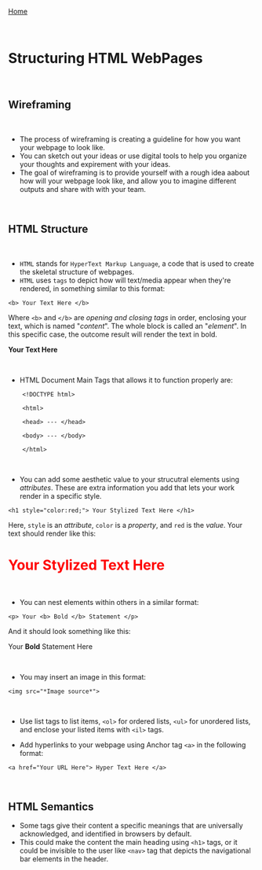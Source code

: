 [Home](README.md)

<br>

# Structuring HTML WebPages

<br>

## Wireframing

<br>

- The process of wireframing is creating a guideline for how you want your webpage to look like.
- You can sketch out your ideas or use digital tools to help you organize your thoughts and expirement with your ideas.
- The goal of wireframing is to provide yourself with a rough idea aabout how will your webpage look like, and allow you to imagine different outputs and share with with your team.

<br>

## HTML Structure

<br>

- `HTML` stands for `HyperText Markup Language`, a code that is used to create the skeletal structure of webpages.
- `HTML` uses `tags` to depict how will text/media appear when they're rendered, in something similar to this format:

 ``` 
 <b> Your Text Here </b>
 ```
 Where `<b>` and `</b>` are *opening and closing tags* in order, enclosing your text, which is named "*content*". The whole block is called an "*element*". In this specific case, the outcome result will render the text in bold. 

 **Your Text Here**

<br>

- HTML Document Main Tags that allows it to function properly are:
``` 
    <!DOCTYPE html>

    <html>

    <head> --- </head>

    <body> --- </body>

    </html>
```

<br>

- You can add some aesthetic value to your strucutral elements using *attributes*. These are extra information you add that lets your work render in a specific style.

 ```
 <h1 style="color:red;"> Your Stylized Text Here </h1> 
 ```
 Here, `style` is an *attribute*, `color` is a *property*, and `red` is the *value*. Your text should render like this: 
<h1 style="color:red;"> Your Stylized Text Here </h1>

<br>

- You can nest elements within others in a similar format:
 ```
 <p> Your <b> Bold </b> Statement </p>
 ```
 And it should look something like this:

 Your **Bold** Statement Here

<br>

- You may insert an image in this format:

 ```<img src="*Image source*">```

 <br>

 - Use list tags to list items, `<ol>` for ordered lists, `<ul>` for unordered lists, and enclose your listed items with `<il>` tags.

 - Add hyperlinks to your webpage using Anchor tag `<a>` in the following format:
 ```
<a href="Your URL Here"> Hyper Text Here </a>
 ```
<br>

 ## HTML Semantics 
- Some tags give their content a specific meanings that are universally acknowledged, and identified in browsers by default.
 - This could make the content the main heading using `<h1>` tags, or it could be invisible to the user like `<nav>` tag that depicts the navigational bar elements in the header.
